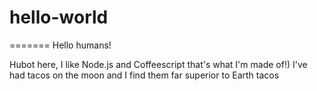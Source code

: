 # hello-world
=======
Hello humans!

Hubot here, I like Node.js and Coffeescript that's what I'm made of!)
I've had tacos on the moon and I find them far superior to Earth tacos
